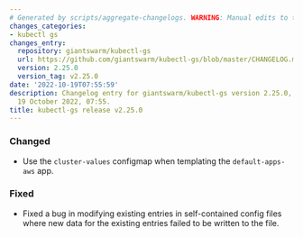 ```yaml
---
# Generated by scripts/aggregate-changelogs. WARNING: Manual edits to this files will be overwritten.
changes_categories:
- kubectl gs
changes_entry:
  repository: giantswarm/kubectl-gs
  url: https://github.com/giantswarm/kubectl-gs/blob/master/CHANGELOG.md#2250---2022-10-19
  version: 2.25.0
  version_tag: v2.25.0
date: '2022-10-19T07:55:59'
description: Changelog entry for giantswarm/kubectl-gs version 2.25.0, published on
  19 October 2022, 07:55.
title: kubectl-gs release v2.25.0
---
```


### Changed
- Use the `cluster-values` configmap when templating the `default-apps-aws` app.
### Fixed
- Fixed a bug in modifying existing entries in self-contained config files where new data for the existing entries failed to be written to the file.
